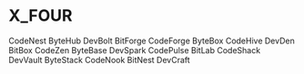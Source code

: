 # X_FOUR
CodeNest ByteHub DevBolt BitForge CodeForge ByteBox CodeHive DevDen BitBox CodeZen ByteBase DevSpark CodePulse BitLab CodeShack DevVault ByteStack CodeNook BitNest DevCraft
